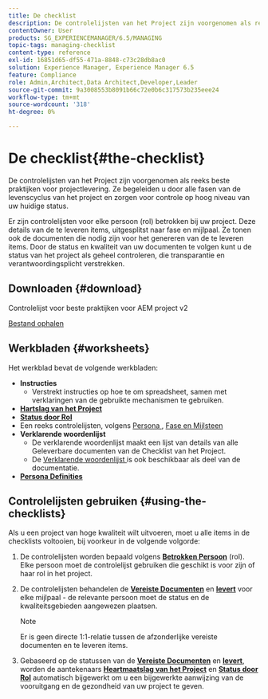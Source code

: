 ```yaml
---
title: De checklist
description: De controlelijsten van het Project zijn voorgenomen als reeks beste praktijken voor projectlevering. Ze begeleiden u door alle fasen van de levenscyclus van het project en zorgen voor controle op hoog niveau van uw huidige status.
contentOwner: User
products: SG_EXPERIENCEMANAGER/6.5/MANAGING
topic-tags: managing-checklist
content-type: reference
exl-id: 16851d65-df55-471a-8848-c73c28db8ac0
solution: Experience Manager, Experience Manager 6.5
feature: Compliance
role: Admin,Architect,Data Architect,Developer,Leader
source-git-commit: 9a3008553b8091b66c72e0b6c317573b235eee24
workflow-type: tm+mt
source-wordcount: '318'
ht-degree: 0%

---
```


# De checklist{#the-checklist}

De controlelijsten van het Project zijn voorgenomen als reeks beste praktijken voor projectlevering. Ze begeleiden u door alle fasen van de levenscyclus van het project en zorgen voor controle op hoog niveau van uw huidige status.

Er zijn controlelijsten voor elke persoon (rol) betrokken bij uw project. Deze details van de te leveren items, uitgesplitst naar fase en mijlpaal. Ze tonen ook de documenten die nodig zijn voor het genereren van de te leveren items. Door de status en kwaliteit van uw documenten te volgen kunt u de status van het project als geheel controleren, die transparantie en verantwoordingsplicht verstrekken.

## Downloaden {#download}

Controlelijst voor beste praktijken voor AEM project v2

[Bestand ophalen](assets/aem_project_bp_checklistv2-65.xlsx)

## Werkbladen {#worksheets}

Het werkblad bevat de volgende werkbladen:

* **Instructies**
   * Verstrekt instructies op hoe te om spreadsheet, samen met verklaringen van de gebruikte mechanismen te gebruiken.
* **[Hartslag van het Project](/help/managing/best-practices.md#project-heartbeat-dashboard)**
* **[Status door Rol](/help/managing/best-practices.md#status-by-role)**
* Een reeks controlelijsten, volgens [ Persona ](/help/managing/best-practices.md#persona), [ Fase en Mijlsteen ](/help/managing/best-practices.md#phases-and-milestones)
* **Verklarende woordenlijst**
   * De verklarende woordenlijst maakt een lijst van details van alle Geleverbare documenten van de Checklist van het Project.
   * De [ Verklarende woordenlijst ](/help/managing/best-practices-glossary.md) is ook beschikbaar als deel van de documentatie.
* **[Persona Definities](/help/managing/best-practices.md#persona)**

## Controlelijsten gebruiken {#using-the-checklists}

Als u een project van hoge kwaliteit wilt uitvoeren, moet u alle items in de checklists voltooien, bij voorkeur in de volgende volgorde:

1. De controlelijsten worden bepaald volgens **[Betrokken Persoon](/help/managing/best-practices.md#persona)** (rol). Elke persoon moet de controlelijst gebruiken die geschikt is voor zijn of haar rol in het project.
1. De controlelijsten behandelen de **[Vereiste Documenten](/help/managing/best-practices.md#required-documents)** en **[levert](/help/managing/best-practices.md#deliverables)** voor elke mijlpaal - de relevante persoon moet de status en de kwaliteitsgebieden aangewezen plaatsen.

   >[!NOTE]
   >
   >Er is geen directe 1:1-relatie tussen de afzonderlijke vereiste documenten en te leveren items.

1. Gebaseerd op de statussen van de **[Vereiste Documenten](/help/managing/best-practices.md#required-documents)** en **[levert](/help/managing/best-practices.md#deliverables)**, worden de aantekenaars **[Heartmaatslag van het Project](/help/managing/best-practices.md#project-heartbeat-dashboard)** en **[Status door Rol](/help/managing/best-practices.md#status-by-role)** automatisch bijgewerkt om u een bijgewerkte aanwijzing van de vooruitgang en de gezondheid van uw project te geven.
